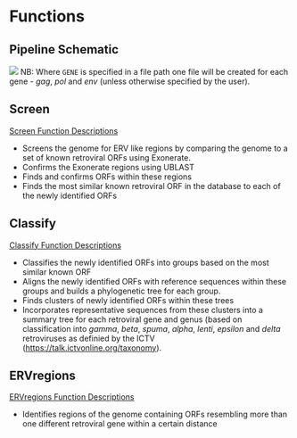 # Functions
## Pipeline Schematic
![](pipeline.png) 
NB: Where `GENE` is specified in a file path one file will be created for each gene - *gag*, *pol* and *env* (unless otherwise specified by the user).

## Screen
[Screen Function Descriptions](screen.html)
* Screens the genome for ERV like regions by comparing the genome to a set of known retroviral ORFs using Exonerate.
* Confirms the Exonerate regions using UBLAST
* Finds and confirms ORFs within these regions
* Finds the most similar known retroviral ORF in the database to each of the newly identified ORFs

## Classify
[Classify Function Descriptions](classify.html)
* Classifies the newly identified ORFs into groups based on the most similar known ORF
* Aligns the newly identified ORFs with reference sequences within these groups and builds a phylogenetic tree for each group.
* Finds clusters of newly identified ORFs within these trees
* Incorporates representative sequences from these clusters into a summary tree for each retroviral gene and genus  (based on classification into *gamma*, *beta*, *spuma*, *alpha*, *lenti*, *epsilon* and *delta* retroviruses as definied by the ICTV (https://talk.ictvonline.org/taxonomy).

## ERVregions 
[ERVregions Function Descriptions](ERVregions.html)
* Identifies regions of the genome containing ORFs resembling more than one different retroviral gene within a certain distance
